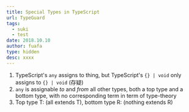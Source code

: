 ```yaml
---
title: Special Types in TypeScript
url: TypeGuard
tags:
  - suki
  - test
date: 2018.10.10
author: fuafa
type: hidden
desc: xxxx
---
```


1. TypeScript's `any` assigns to thing, but TypeScript's `{} | void` only assigns to `{} | void` (存疑)
2. `any` is assignable *to* and *from* all other types, both a top type and a bottom type, with no corresponding term in term of type-theory
3. Top type T: (all extends T), bottom type R: (nothing extends R)